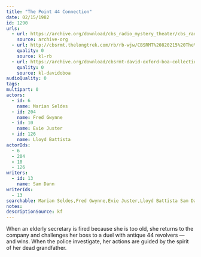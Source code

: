 ```yaml
---
title: "The Point 44 Connection"
date: 02/15/1982
id: 1290
urls: 
  - url: https://archive.org/download/cbs_radio_mystery_theater/cbs_radio_mystery_theater-1251-1300.zip/cbs_radio_mystery_theater-1251-1300%2Fcbsrmt_1290_the_44_connection.mp3
    source: archive-org
  - url: http://cbsrmt.thelongtrek.com/rb/rb-wjw/CBSRMT%20820215%20The%2044%20Connection_wjw.mp3
    quality: 0
    source: kl-rb
  - url: https://archive.org/download/cbsrmt-david-oxford-boa-collection/CBSRMT-820215-1290-The-.44-Connection-(32-22)-[2007]-{BoA}.mp3
    quality: 0
    source: kl-davidoboa
audioQuality: 0
tags: 
multipart: 0
actors:  
  - id: 6
    name: Marian Seldes  
  - id: 204
    name: Fred Gwynne  
  - id: 10
    name: Evie Juster  
  - id: 126
    name: Lloyd Battista
actorIds:  
  - 6  
  - 204  
  - 10  
  - 126
writers:  
  - id: 13
    name: Sam Dann
writerIds:  
  - 13
searchable: Marian Seldes,Fred Gwynne,Evie Juster,Lloyd Battista Sam Dann
notes: 
descriptionSource: kf
---
```

When an elderly secretary is fired because she is too old, she returns to the company and challenges her boss to a duel with antique 44 revolvers — and wins. When the police investigate, her actions are guided by the spirit of her dead grandfather.